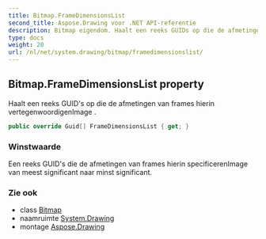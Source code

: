 ```yaml
---
title: Bitmap.FrameDimensionsList
second_title: Aspose.Drawing voor .NET API-referentie
description: Bitmap eigendom. Haalt een reeks GUIDs op die de afmetingen van frames hierin vertegenwoordigenImage .
type: docs
weight: 20
url: /nl/net/system.drawing/bitmap/framedimensionslist/
---
```

## Bitmap.FrameDimensionsList property

Haalt een reeks GUID's op die de afmetingen van frames hierin vertegenwoordigenImage .

```csharp
public override Guid[] FrameDimensionsList { get; }
```

### Winstwaarde

Een reeks GUID's die de afmetingen van frames hierin specificerenImage van meest significant naar minst significant.

### Zie ook

* class [Bitmap](../)
* naamruimte [System.Drawing](../../bitmap/)
* montage [Aspose.Drawing](../../../)


